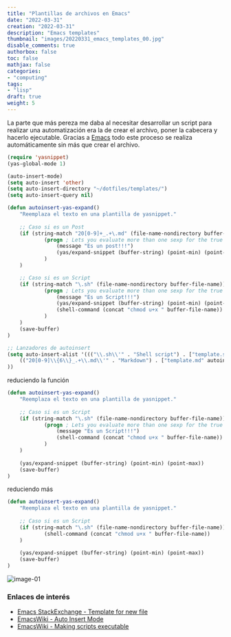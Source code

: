 ```yaml
---
title: "Plantillas de archivos en Emacs"
date: "2022-03-31"
creation: "2022-03-31"
description: "Emacs templates"
thumbnail: "images/20220331_emacs_templates_00.jpg"
disable_comments: true
authorbox: false
toc: false
mathjax: false
categories:
- "computing"
tags:
- "lisp"
draft: true
weight: 5
---
```

La parte que más pereza me daba al necesitar desarrollar un script para realizar una automatización era la de crear el archivo, poner la cabecera y hacerlo ejecutable. Gracias a [Emacs] todo este proceso se realiza automáticamente sin más que crear el archivo.
<!--more-->



``` lisp
(require 'yasnippet)
(yas-global-mode 1)

(auto-insert-mode)
(setq auto-insert 'other)
(setq auto-insert-directory "~/dotfiles/templates/")
(setq auto-insert-query nil)

(defun autoinsert-yas-expand()
    "Reemplaza el texto en una plantilla de yasnippet."
    
    ;; Caso si es un Post
    (if (string-match "20[0-9]+_.+\.md" (file-name-nondirectory buffer-file-name))
            (progn ; Lets you evaluate more than one sexp for the true case
                (message "Es un post!!!")
                (yas/expand-snippet (buffer-string) (point-min) (point-max))
            )
    )

    ;; Caso si es un Script
    (if (string-match "\.sh" (file-name-nondirectory buffer-file-name))
            (progn ; Lets you evaluate more than one sexp for the true case
                (message "Es un Script!!!")
                (yas/expand-snippet (buffer-string) (point-min) (point-max))
                (shell-command (concat "chmod u+x " buffer-file-name))
            )
    )
    (save-buffer)
)

;; Lanzadores de autoinsert
(setq auto-insert-alist '((("\\.sh\\'" . "Shell script") . ["template.sh" autoinsert-yas-expand])
    (("20[0-9]\\{6\\}_.+\\.md\\'" . "Markdown") . ["template.md" autoinsert-yas-expand])
))
```

reduciendo la función

``` lisp
(defun autoinsert-yas-expand()
    "Reemplaza el texto en una plantilla de yasnippet."
    
    ;; Caso si es un Script
    (if (string-match "\.sh" (file-name-nondirectory buffer-file-name))
            (progn ; Lets you evaluate more than one sexp for the true case
                (message "Es un Script!!!")
                (shell-command (concat "chmod u+x " buffer-file-name))
            )
    )
    
    (yas/expand-snippet (buffer-string) (point-min) (point-max))
    (save-buffer)
)
```

reduciendo más

``` lisp
(defun autoinsert-yas-expand()
    "Reemplaza el texto en una plantilla de yasnippet."
    
    ;; Caso si es un Script
    (if (string-match "\.sh" (file-name-nondirectory buffer-file-name))
            (shell-command (concat "chmod u+x " buffer-file-name))
    )
    
    (yas/expand-snippet (buffer-string) (point-min) (point-max))
    (save-buffer)
)
```

![image-01]

### Enlaces de interés
- [Emacs StackExchange - Template for new file](https://emacs.stackexchange.com/questions/45629/template-for-new-file)
- [EmacsWiki - Auto Insert Mode](https://www.emacswiki.org/emacs/AutoInsertMode)
- [EmacsWiki - Making scripts executable](https://www.emacswiki.org/emacs/MakingScriptsExecutableOnSave)

[Emacs]: https://www.gnu.org/software/emacs/


[image-01]: /images/20220331_emacs_templates_01.jpg
[image-02]: /images/20220331_emacs_templates_02.jpg
[image-03]: /images/20220331_emacs_templates_03.jpg
[image-04]: /images/20220331_emacs_templates_04.jpg
[image-05]: /images/20220331_emacs_templates_05.jpg
[image-06]: /images/20220331_emacs_templates_06.jpg
[image-07]: /images/20220331_emacs_templates_07.jpg
[image-08]: /images/20220331_emacs_templates_08.jpg
[image-09]: /images/20220331_emacs_templates_09.jpg
